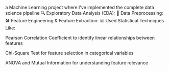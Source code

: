 a Machine Learning project where I've implemented the complete data science pipeline
🔍 Exploratory Data Analysis (EDA):
🧼 Data Preprocessing:
🛠️ Feature Engineering & Feature Extraction:
📊 Used Statistical Techniques Like:

Pearson Correlation Coefficient to identify linear relationships between features

Chi-Square Test for feature selection in categorical variables

ANOVA and Mutual Information for understanding feature relevance
